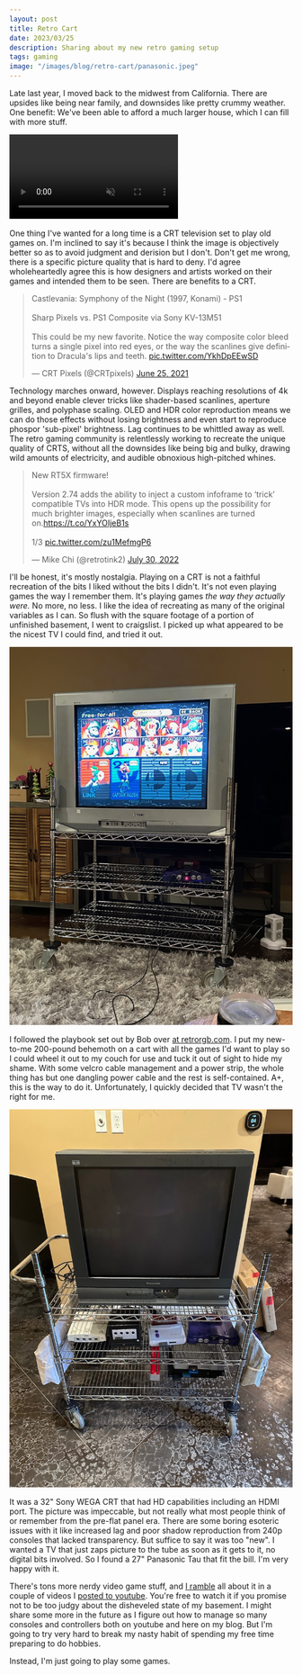```yaml
---
layout: post
title: Retro Cart
date: 2023/03/25
description: Sharing about my new retro gaming setup
tags: gaming
image: "/images/blog/retro-cart/panasonic.jpeg"
---
```

Late last year, I moved back to the midwest from California. There are upsides like being near family, and downsides like pretty crummy weather. One benefit: We've been able to afford a much larger house, which I can fill with more stuff. 

<video autoplay loop muted playsinline>
   <source src="/images/blog/retro-cart/mystuff.mp4" type="video/mp4">
</video>

One thing I've wanted for a long time is a CRT television set to play old games on. I'm inclined to say it's because I think the image is objectively better so as to avoid judgment and derision but I don't. Don't get me wrong, there is a specific picture quality that is hard to deny. I'd agree wholeheartedly agree this is how designers and artists worked on their games and intended them to be seen. There are benefits to a CRT.

<blockquote class="twitter-tweet"><p lang="en" dir="ltr">Castlevania: Symphony of the Night (1997, Konami) - PS1<br><br>Sharp Pixels vs. PS1 Composite via Sony KV-13M51<br><br>This could be my new favorite. Notice the way composite color bleed turns a single pixel into red eyes, or the way the scanlines give definition to Dracula&#39;s lips and teeth. <a href="https://t.co/YkhDpEEwSD">pic.twitter.com/YkhDpEEwSD</a></p>&mdash; CRT Pixels (@CRTpixels) <a href="https://twitter.com/CRTpixels/status/1408451743214616587?ref_src=twsrc%5Etfw">June 25, 2021</a></blockquote> <script async src="https://platform.twitter.com/widgets.js" charset="utf-8"></script>

Technology marches onward, however. Displays reaching resolutions of 4k and beyond enable clever tricks like shader-based scanlines, aperture grilles, and polyphase scaling. OLED and HDR color reproduction means we can do those effects without losing brightness and even start to reproduce phospor 'sub-pixel' brightness. Lag continues to be whittled away as well. The retro gaming community is relentlessly working to recreate the unique quality of CRTS, without all the downsides like being big and bulky, drawing wild amounts of electricity, and audible obnoxious high-pitched whines.

<blockquote class="twitter-tweet"><p lang="en" dir="ltr">New RT5X firmware!<br><br>Version 2.74 adds the ability to inject a custom infoframe to ‘trick’ compatible TVs into HDR mode. This opens up the possibility for much brighter images, especially when scanlines are turned on.<a href="https://t.co/YxYOIjeB1s">https://t.co/YxYOIjeB1s</a><br><br>1/3 <a href="https://t.co/zu1MefmgP6">pic.twitter.com/zu1MefmgP6</a></p>&mdash; Mike Chi (@retrotink2) <a href="https://twitter.com/retrotink2/status/1553300741644726274?ref_src=twsrc%5Etfw">July 30, 2022</a></blockquote> <script async src="https://platform.twitter.com/widgets.js" charset="utf-8"></script>

I'll be honest, it's mostly nostalgia. Playing on a CRT is not a faithful recreation of the bits I liked without the bits I didn't. It's not even playing games the way I remember them. It's playing games _the way they actually were._ No more, no less. I like the idea of recreating as many of the original variables as I can. So flush with the square footage of a portion of unfinished basement, I went to craigslist. I picked up what appeared to be the nicest TV I could find, and tried it out.

![Wire rack rolling cart with a 32" Sony Wega TV and a grape N64](/images/blog/retro-cart/sony.jpeg)

I followed the playbook set out by Bob over [at retrorgb.com](https://www.retrorgb.com/carts.html). I put my new-to-me 200-pound behemoth on a cart with all the games I'd want to play so I could wheel it out to my couch for use and tuck it out of sight to hide my shame. With some velcro cable management and a power strip, the whole thing has but one dangling power cable and the rest is self-contained. A+, this is the way to do it. Unfortunately, I quickly decided that TV wasn't the right for me.

![The same cart but with a 27" Panasonic CRT TV and several retro consoles](/images/blog/retro-cart/panasonic.jpeg)

It was a 32" Sony WEGA CRT that had HD capabilities including an HDMI port. The picture was impeccable, but not really what most people think of or remember from the pre-flat panel era. There are some boring esoteric issues with it like increased lag and poor shadow reproduction from 240p consoles that lacked transparency. But suffice to say it was too "new". I wanted a TV that just zaps picture to the tube as soon as it gets to it, no digital bits involved. So I found a 27" Panasonic Tau that fit the bill. I'm very happy with it.

There's tons more nerdy video game stuff, and [I ramble](https://youtu.be/R2EOHkNfZjI) all about it in a couple of videos I [posted to youtube](https://youtu.be/CmQKecFiOa0). You're free to watch it if you promise not to be too judgy about the disheveled state of my basement. I might share some more in the future as I figure out how to manage so many consoles and controllers both on youtube and here on my blog. But I'm going to try very hard to break my nasty habit of spending my free time preparing to do hobbies.

Instead, I'm just going to play some games.
